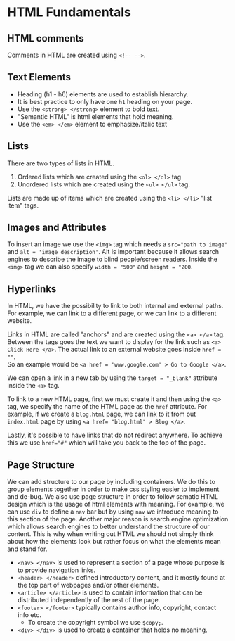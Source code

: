 # HTML Fundamentals

## HTML comments

Comments in HTML are created using `<!-- -->`.

## Text Elements

* Heading (h1 - h6) elements are used to establish hierarchy.
* It is best practice to only have one `h1` heading on your page.
* Use the `<strong> </strong>` element to bold text.
* "Semantic HTML" is html elements that hold meaning.
* Use the `<em> </em>` element to emphasize/italic text

## Lists

There are two types of lists in HTML.

1. Ordered lists which are created using the `<ol> </ol>` tag
2. Unordered lists which are created using the `<ul> </ul>` tag.

Lists are made up of items which are created using the `<li> </li>` "list item" tags.

## Images and Attributes

To insert an image we use the `<img>` tag which needs a `src="path to image"` and `alt = 'image description'`. Alt is
important because it allows search engines to describe the image to blind people/screen readers. Inside the `<img>`
tag we can also specify `width = "500"` and `height = "200`.

## Hyperlinks

In HTML, we have the possibility to link to both internal and external paths. For example, we can link to a different
page, or we can link to a different website.

Links in HTML are called "anchors" and are created using the `<a> </a>` tag. Between the tags goes the text we want to display for the link such as `<a> Click Here </a>`. The actual link to an external website goes inside `href = ""`.  
So an example would be `<a href = 'www.google.com' > Go to Google </a>`.

We can open a link in a new tab by using the `target = "_blank"` attribute inside the `<a>` tag.

To link to a new HTML page, first we must create it and then using the `<a>` tag, we specify the name of the HTML page
as the `href` attribute. For example, if we create a `blog.html` page, we can link to it from out `index.html`
page by using `<a href= "blog.html" > Blog </a>`.

Lastly, it's possible to have links that do not redirect anywhere. To achieve this we use `href="#"` which will take you
back to the top of the page.

## Page Structure

We can add structure to our page by including containers. We do this to group elements together in order to make css
styling easier to implement and de-bug. We also use page structure in order to follow sematic HTML design which is the
usage of html elements with meaning. For example, we can use `div` to define a `nav` bar but by using `nav` we introduce
meaning to this section of the page. Another major reason is search engine optimization which allows search engines to
better understand the structure of our content. This is why when writing out HTML we should not simply think about how
the elements look but rather focus on what the elements mean and stand for.

* `<nav> </nav>` is used to represent a section of a page whose purpose is to provide navigation links.
* `<header> </header>` defined introductory content, and it mostly found at the top part of webpages and/or other
  elements.
* `<article> </article>` is used to contain information that can be distributed independently of the rest of the page.
* `<footer> </footer>` typically contains author info, copyright, contact info etc.
  * To create the copyright symbol we use `$copy;`.
* `<div> </div>` is used to create a container that holds no meaning.
